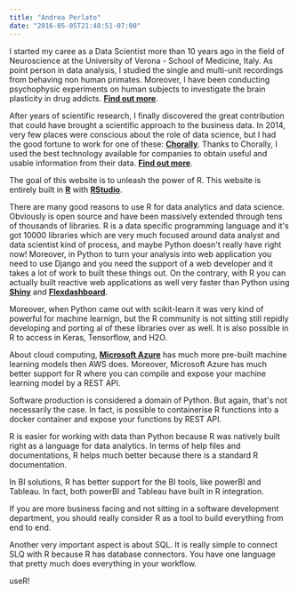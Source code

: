 ```yaml
---
title: "Andrea Perlato"
date: "2016-05-05T21:48:51-07:00"
---
```


I started my caree as a Data Scientist more than 10 years ago in the field of Neuroscience at the University of Verona - School of Medicine, Italy. As point person in data analysis, I studied the single and multi-unit recordings from behaving non human primates. Moreover, I have been conducting psychophysic experiments on human subjects to investigate the brain plasticity in drug addicts. 
[**Find out more**](http://www.attention-lab.net).

After years of scientific research, I finally discovered the great contribution that could have brought a scientific approach to the business data. In 2014, very few places were conscious about the role of data science, but I had the good fortune to work for one of these: [**Chorally**](https://chorally.com/). Thanks to Chorally, I used the best technology available for companies to obtain useful and usable information from their data.
[**Find out more**](https://www.linkedin.com/in/andreaperlato/).

The goal of this website is to unleash the power of R.
This website is entirely built in [**R**](https://www.r-project.org/) with [**RStudio**](https://www.rstudio.com/).

There are many good reasons to use R for data analytics and data science. Obviously is open source and have been massively extended through tens of thousands of libraries. R is a data specific programming language and it's got 10000 libraries which are very much focused around data analyst and data scientist kind of process, and maybe Python doesn't really have right now! Moreover, in Python to turn your analysis into web application you need to use Django and you need the support of a web developer and it takes a lot of work to built these things out. 
On the contrary, with R you can actually built reactive web applications as well very faster than Python using [**Shiny**](http://shiny.rstudio.com/) and [**Flexdashboard**](https://rmarkdown.rstudio.com/flexdashboard/).

Moreover, when Python came out with scikit-learn it was very kind of powerful for machine learnign, but the R community is not sitting still repidly developing and porting al of these libraries over as well. It is also possible in R to access in Keras, Tensorflow, and H2O.

About cloud computing, [**Microsoft Azure**](https://studio.azureml.net/) has much more pre-built machine learning models then AWS does. Moreover, Microsoft Azure has much better support for R where you can compile and expose your machine learning model by a REST API.

Software production is considered a domain of Python. But again, that's not necessarily the case. 
In fact, is possible to containerise R functions into a docker container and expose your functions by REST API.

R is easier for working with data than Python because R was natively built right as a language for data analytics.
In terms of help files and documentations, R helps much better because there is a standard R documentation.

In BI solutions, R has better support for the BI tools, like powerBI and Tableau. In fact, both powerBI and Tableau have built in R integration.

If you are more business facing and not sitting in a software development department, you should really consider R as a tool to build everything from end to end. 

Another very important aspect is about SQL. It is really simple to connect SLQ with R because R has database connectors.
You have one language that pretty much does everything in your workflow.

useR!





